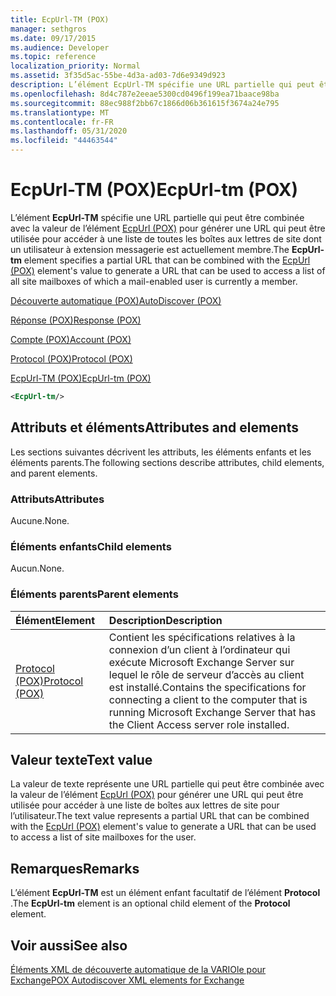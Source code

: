 ```yaml
---
title: EcpUrl-TM (POX)
manager: sethgros
ms.date: 09/17/2015
ms.audience: Developer
ms.topic: reference
localization_priority: Normal
ms.assetid: 3f35d5ac-55be-4d3a-ad03-7d6e9349d923
description: L’élément EcpUrl-TM spécifie une URL partielle qui peut être combinée avec la valeur de l’élément EcpUrl (POX) pour générer une URL qui peut être utilisée pour accéder à une liste de toutes les boîtes aux lettres de site dont un utilisateur à extension messagerie est actuellement membre.
ms.openlocfilehash: 8d4c787e2eeae5300cd0496f199ea71baace98ba
ms.sourcegitcommit: 88ec988f2bb67c1866d06b361615f3674a24e795
ms.translationtype: MT
ms.contentlocale: fr-FR
ms.lasthandoff: 05/31/2020
ms.locfileid: "44463544"
---
```

# <a name="ecpurl-tm-pox"></a><span data-ttu-id="38230-103">EcpUrl-TM (POX)</span><span class="sxs-lookup"><span data-stu-id="38230-103">EcpUrl-tm (POX)</span></span>

<span data-ttu-id="38230-104">L’élément **EcpUrl-TM** spécifie une URL partielle qui peut être combinée avec la valeur de l’élément [EcpUrl (POX)](ecpurl-pox.md) pour générer une URL qui peut être utilisée pour accéder à une liste de toutes les boîtes aux lettres de site dont un utilisateur à extension messagerie est actuellement membre.</span><span class="sxs-lookup"><span data-stu-id="38230-104">The **EcpUrl-tm** element specifies a partial URL that can be combined with the [EcpUrl (POX)](ecpurl-pox.md) element's value to generate a URL that can be used to access a list of all site mailboxes of which a mail-enabled user is currently a member.</span></span> 
  
[<span data-ttu-id="38230-105">Découverte automatique (POX)</span><span class="sxs-lookup"><span data-stu-id="38230-105">AutoDiscover (POX)</span></span>](autodiscover-pox.md)
  
[<span data-ttu-id="38230-106">Réponse (POX)</span><span class="sxs-lookup"><span data-stu-id="38230-106">Response (POX)</span></span>](response-pox.md)
  
[<span data-ttu-id="38230-107">Compte (POX)</span><span class="sxs-lookup"><span data-stu-id="38230-107">Account (POX)</span></span>](account-pox.md)
  
[<span data-ttu-id="38230-108">Protocol (POX)</span><span class="sxs-lookup"><span data-stu-id="38230-108">Protocol (POX)</span></span>](protocol-pox.md)
  
[<span data-ttu-id="38230-109">EcpUrl-TM (POX)</span><span class="sxs-lookup"><span data-stu-id="38230-109">EcpUrl-tm (POX)</span></span>](ecpurl-tm-pox.md)
  
```XML
<EcpUrl-tm/>
```

## <a name="attributes-and-elements"></a><span data-ttu-id="38230-110">Attributs et éléments</span><span class="sxs-lookup"><span data-stu-id="38230-110">Attributes and elements</span></span>

<span data-ttu-id="38230-111">Les sections suivantes décrivent les attributs, les éléments enfants et les éléments parents.</span><span class="sxs-lookup"><span data-stu-id="38230-111">The following sections describe attributes, child elements, and parent elements.</span></span>
  
### <a name="attributes"></a><span data-ttu-id="38230-112">Attributs</span><span class="sxs-lookup"><span data-stu-id="38230-112">Attributes</span></span>

<span data-ttu-id="38230-113">Aucune.</span><span class="sxs-lookup"><span data-stu-id="38230-113">None.</span></span>
  
### <a name="child-elements"></a><span data-ttu-id="38230-114">Éléments enfants</span><span class="sxs-lookup"><span data-stu-id="38230-114">Child elements</span></span>

<span data-ttu-id="38230-115">Aucun.</span><span class="sxs-lookup"><span data-stu-id="38230-115">None.</span></span>
  
### <a name="parent-elements"></a><span data-ttu-id="38230-116">Éléments parents</span><span class="sxs-lookup"><span data-stu-id="38230-116">Parent elements</span></span>

|<span data-ttu-id="38230-117">**Élément**</span><span class="sxs-lookup"><span data-stu-id="38230-117">**Element**</span></span>|<span data-ttu-id="38230-118">**Description**</span><span class="sxs-lookup"><span data-stu-id="38230-118">**Description**</span></span>|
|:-----|:-----|
|[<span data-ttu-id="38230-119">Protocol (POX)</span><span class="sxs-lookup"><span data-stu-id="38230-119">Protocol (POX)</span></span>](protocol-pox.md) <br/> |<span data-ttu-id="38230-120">Contient les spécifications relatives à la connexion d’un client à l’ordinateur qui exécute Microsoft Exchange Server sur lequel le rôle de serveur d’accès au client est installé.</span><span class="sxs-lookup"><span data-stu-id="38230-120">Contains the specifications for connecting a client to the computer that is running Microsoft Exchange Server that has the Client Access server role installed.</span></span>  <br/> |
   
## <a name="text-value"></a><span data-ttu-id="38230-121">Valeur texte</span><span class="sxs-lookup"><span data-stu-id="38230-121">Text value</span></span>

<span data-ttu-id="38230-122">La valeur de texte représente une URL partielle qui peut être combinée avec la valeur de l’élément [EcpUrl (POX)](ecpurl-pox.md) pour générer une URL qui peut être utilisée pour accéder à une liste de boîtes aux lettres de site pour l’utilisateur.</span><span class="sxs-lookup"><span data-stu-id="38230-122">The text value represents a partial URL that can be combined with the [EcpUrl (POX)](ecpurl-pox.md) element's value to generate a URL that can be used to access a list of site mailboxes for the user.</span></span> 
  
## <a name="remarks"></a><span data-ttu-id="38230-123">Remarques</span><span class="sxs-lookup"><span data-stu-id="38230-123">Remarks</span></span>

<span data-ttu-id="38230-124">L’élément **EcpUrl-TM** est un élément enfant facultatif de l’élément **Protocol** .</span><span class="sxs-lookup"><span data-stu-id="38230-124">The **EcpUrl-tm** element is an optional child element of the **Protocol** element.</span></span> 
  
## <a name="see-also"></a><span data-ttu-id="38230-125">Voir aussi</span><span class="sxs-lookup"><span data-stu-id="38230-125">See also</span></span>



[<span data-ttu-id="38230-126">Éléments XML de découverte automatique de la VARIOle pour Exchange</span><span class="sxs-lookup"><span data-stu-id="38230-126">POX Autodiscover XML elements for Exchange</span></span>](pox-autodiscover-xml-elements-for-exchange.md)


